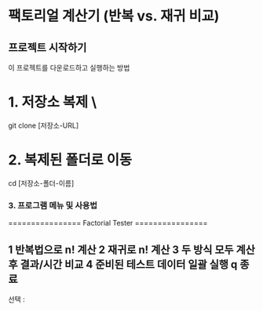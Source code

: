 # 팩토리얼 계산기 (반복 vs. 재귀 비교)

##  프로젝트 시작하기

이 프로젝트를 다운로드하고 실행하는 방법


# 1. 저장소 복제 \
git clone [저장소-URL]

# 2. 복제된 폴더로 이동
cd [저장소-폴더-이름]

### 3. 프로그램 메뉴 및 사용법

================ Factorial Tester ================

1 반복법으로 n! 계산
2 재귀로 n! 계산
3 두 방식 모두 계산 후 결과/시간 비교
4 준비된 테스트 데이터 일괄 실행
q 종료
--------------------------------------------------
선택 : 
